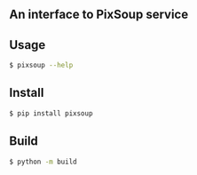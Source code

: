 
## An interface to PixSoup service

## Usage

```bash
$ pixsoup --help
```

## Install

```bash
$ pip install pixsoup
```

## Build

```bash
$ python -m build
```